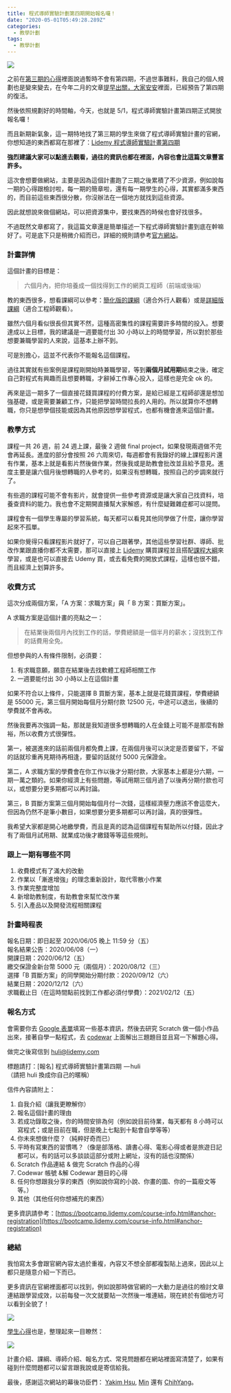 ```yaml
---
title: 程式導師實驗計劃第四期開始報名囉！
date: "2020-05-01T05:49:28.289Z"
categories:
  - 教學計劃
tags:
  - 教學計劃
---
```


![](/img/lidemy-mentor-program-4th-39f58a00067c/0__XSsBHNBIe02MwNtz.png)

之前在[第三期的心得](https://medium.com/@hulitw/mentor-program-3rd-result-df178bb55f4)裡面說過暫時不會有第四期，不過世事難料，我自己的個人規劃也是變來變去，在今年二月的文章[提早出關，大家安安](https://medium.com/@hulitw/i-failed-9386c6b0a681)裡面，已經預告了第四期的復活。

然後依照規劃好的時間軸，今天，也就是 5/1，程式導師實驗計畫第四期正式開放報名囉！

而且新期新氣象，這一期特地找了第三期的學生來做了程式導師實驗計畫的官網，你想知道的東西都寫在那裡了：[Lidemy 程式導師實驗計畫第四期](https://bootcamp.lidemy.com/)

**強烈建議大家可以點進去觀看，過往的資訊也都在裡面，內容也會比這篇文章豐富許多。**

這次會想要做網站，主要是因為這個計畫跑了三期之後累積了不少資源，例如說每一期的心得跟檢討啦，每一期的簡章啦，還有每一期學生的心得，其實都滿多東西的，而目前這些東西很分散，你沒辦法在一個地方就找到這些資源。

因此就想說來做個網站，可以把資源集中，要找東西的時候也會好找很多。

不過既然文章都寫了，我這篇文章還是簡單描述一下程式導師實驗計畫到底在幹嘛好了。可是底下只是稍微介紹而已，詳細的規則請參考[官方網站](https://bootcamp.lidemy.com/)。

### 計畫詳情

這個計畫的目標是：

> 六個月內，把你培養成一個找得到工作的網頁工程師（前端或後端）

教的東西很多，想看課綱可以參考：[簡化版的課綱](https://bootcamp.lidemy.com/syllabus.html)（適合外行人觀看）或是[詳細版課綱](https://github.com/Lidemy/mentor-program-4th)（適合工程師觀看）。

雖然六個月看似很長但其實不然，這種高密集性的課程需要許多時間的投入。想要達成以上目標，我的建議是一週要能付出 30 小時以上的時間學習，所以對於那些想要兼職學習的人來說，這基本上辦不到。

可是別擔心，這並不代表你不能報名這個課程。

過往其實就有些案例是課程剛開始時兼職學習，等到**兩個月試用期**結束之後，確定自己對程式有興趣而且想要轉職，才辭掉工作專心投入，這樣也是完全 ok 的。

再來是這一期多了一個直接花錢買課程的付費方案，是給已經是工程師卻還是想加強基礎，或是需要兼顧工作，只能把學習時間拉長的人用的。所以就算你不想轉職，你只是想學個技能或因為其他原因想學習程式，也都有機會進來這個計畫。

### 教學方式

課程一共 26 週，前 24 週上課，最後 2 週做 final project，如果發現兩週做不完會再延長。進度的部分會按照 26 六周來切，每週都會有我錄好的線上課程影片還有作業，基本上就是看影片然後做作業，然後我或是助教會批改並且給予意見。進度主要是讓六個月後想轉職的人參考的，如果沒有想轉職，按照自己的步調來就行了。

有些週的課程可能不會有影片，就會提供一些參考資源或是讓大家自己找資料，培養查資料的能力。我也會不定期開直播幫大家解惑，有什麼疑難雜症都可以提問。

課程會有一個學生專屬的學習系統，每天都可以看見其他同學做了什麼，讓你學習起來不孤單。

如果你覺得只看課程影片就好了，可以自己跟著學，其他這些學習社群、導師、批改作業跟直播你都不太需要，那可以直接上 [Lidemy](https://lidemy.com/) 購買課程並且搭配[課程大綱](https://github.com/Lidemy/mentor-program-4th)來學習，或是也可以直接去 Udemy 買，或去看免費的開放式課程，這樣也很不錯，而且經濟上划算許多。

### 收費方式

這次分成兩個方案，「A 方案：求職方案」與「 B 方案：買斷方案」。

A 求職方案是這個計畫的亮點之一：

> 在結業後兩個月內找到工作的話，學費總額是一個半月的薪水；沒找到工作的話費用全免。

但想參與的人有條件限制，必須要：

1.  有求職意願，願意在結業後去找軟體工程師相關工作
2.  一週要能付出 30 小時以上在這個計畫

如果不符合以上條件，只能選擇 B 買斷方案，基本上就是花錢買課程，學費總額是 55000 元，第三個月開始每個月分期付款 12500 元，中途可以退出，後續的學費就不會再收。

然後我要再次強調一點，那就是我知道很多想轉職的人在金錢上可能不是那麼有餘裕，所以收費方式很彈性。

第一，被選進來的話前兩個月都免費上課，在兩個月後可以決定是否要留下，不留的話就珍重再見期待再相逢，要留的話就付 5000 元保證金。

第二，A 求職方案的學費會在你工作以後才分期付款，大家基本上都是分六期，一期一萬之類的。如果你經濟上有些問題，等試用期三個月過了以後再分期付款也可以，或想要分更多期都可以再討論。

第三，B 買斷方案第三個月開始每個月付一次錢，這樣經濟壓力應該不會這麼大，但因為仍然不是筆小數目，如果想要分更多期都可以再討論，真的很彈性。

我希望大家都是開心地繳學費，而且是真的認為這個課程有幫助所以付錢，因此才有了兩個月試用期、就業成功後才繳錢等等這些規則。

### 跟上一期有哪些不同

1.  收費模式有了滿大的改動
2.  作業以「漸進增強」的理念重新設計，取代零散小作業
3.  作業完整度增加
4.  新增助教制度，有助教會來幫忙改作業
5.  引入產品以及開發流程相關課程

### 計畫時程表

報名日期：即日起至 2020/06/05 晚上 11:59 分（五）  
報名結果公告：2020/06/08（一）  
開課日期：2020/06/12（五）  
繳交保證金新台幣 5000 元（兩個月）：2020/08/12（三）  
選擇「B 買斷方案」的同學開始分期付款：2020/09/12（六）  
結業日期：2020/12/12（六）  
求職截止日（在這時間點前找到工作都必須付學費）：2021/02/12（五）

### 報名方式

會需要你去 [Google 表單](https://forms.gle/JqCqJHHyd7U2KHBv9)填寫一些基本資訊，然後去研究 Scratch 做一個小作品出來，接著自學一點程式，去 [codewar](https://github.com/Lidemy/mentor-program/blob/master/codewar.md) 上面解出三題題目並且寫一下解題心得。

做完之後寫信到 huli@lidemy.com

標題請打：\[報名\] 程式導師實驗計畫第四期  — huli  
（請把 huli 換成你自己的暱稱）

信件內容請附上：

1.  自我介紹（讓我更瞭解你）
2.  報名這個計畫的理由
3.  若成功錄取之後，你的時間安排為何（例如說目前待業，每天都有 8 小時可以寫程式；或是目前在職，但是晚上七點到十點會自學等等）
4.  你未來想做什麼？（純粹好奇而已）
5.  平時有寫東西的習慣嗎？（像是部落格、讀書心得、電影心得或者是旅遊日記都可以，有的話可以多談談這部分或附上網址，沒有的話也沒關係）
6.  Scratch 作品連結 & 做完 Scratch 作品的心得
7.  Codewar 帳號 &解 Codewar 題目的心得
8.  任何你想跟我分享的東西（例如說你寫的小說、你畫的圖、你的一篇廢文等等。）
9.  其他（其他任何你想補充的東西）

更多資訊請參考：[https://bootcamp.lidemy.com/course-info.html#anchor-registration](https://bootcamp.lidemy.com/course-info.html#anchor-registration)

### 總結

我怕寫太多會跟官網內容太過於重複，內容又不想全部都複製貼上過來，因此以上都只是隨意介紹一下而已。

更多資訊在官網裡面都可以找到，例如說那時做官網的一大動力是過往的檢討文章連結跟學習成效，以前每發一次文就要貼一次然後一堆連結，現在終於有個地方可以看到全貌了！

![](/img/lidemy-mentor-program-4th-39f58a00067c/1__PPNKt4NjYTs7GJGDKauafg.png)

[學生心得](https://bootcamp.lidemy.com/achievement.html#anchor-experience)也是，整理起來一目瞭然：

![](/img/lidemy-mentor-program-4th-39f58a00067c/1__ajH9Vr9IVl2xiTclm4Prdg.png)

計畫介紹、課綱、導師介紹、報名方式、常見問題都在網站裡面寫清楚了，如果有碰到什麼問題都可以留言跟我說或是寄信給我。

最後，感謝這次網站的幕後功臣們： [Yakim Hsu](https://medium.com/u/1b8faea10a91), [Min](https://medium.com/u/c7713dd3b6f6) 還有 [ChihYang](https://chihyang41.github.io/)。
